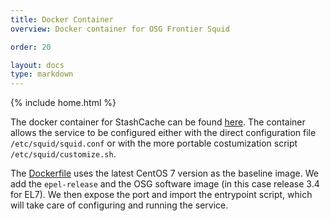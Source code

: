```yaml
---
title: Docker Container
overview: Docker container for OSG Frontier Squid

order: 20

layout: docs
type: markdown
---
```

{% include home.html %}

The docker container for StashCache can be found 
[here](https://hub.docker.com/r/slateci/osg-frontier-squid/). The container
allows the service to be configured either with the direct configuration file `/etc/squid/squid.conf`
or with the more portable costumization script `/etc/squid/customize.sh`.

The [Dockerfile](https://github.com/slateci/container-osg-frontier-squid/blob/master/Dockerfile)
uses the latest CentOS 7 version as the baseline image. 
We add the `epel-release` and the OSG 
software image (in this case release 3.4 for EL7). We then expose the port and import the
entrypoint script, which will take care of configuring and running the service.
